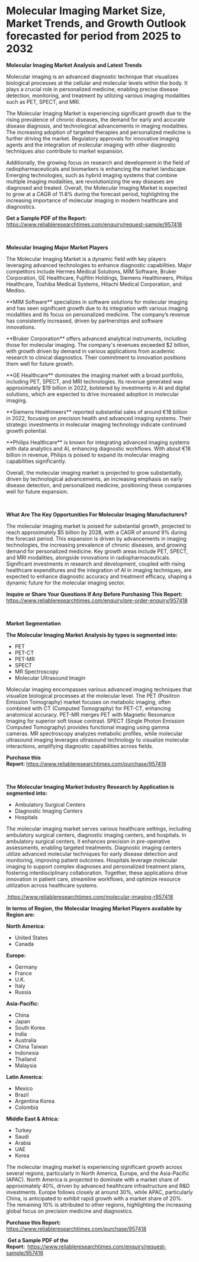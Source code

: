 <p><h1>Molecular Imaging Market Size, Market Trends, and Growth Outlook forecasted for period from 2025 to 2032</h1></p><p><strong>Molecular Imaging Market Analysis and Latest Trends</strong></p>
<p><p>Molecular imaging is an advanced diagnostic technique that visualizes biological processes at the cellular and molecular levels within the body. It plays a crucial role in personalized medicine, enabling precise disease detection, monitoring, and treatment by utilizing various imaging modalities such as PET, SPECT, and MRI.</p><p>The Molecular Imaging Market is experiencing significant growth due to the rising prevalence of chronic diseases, the demand for early and accurate disease diagnosis, and technological advancements in imaging modalities. The increasing adoption of targeted therapies and personalized medicine is further driving the market. Regulatory approvals for innovative imaging agents and the integration of molecular imaging with other diagnostic techniques also contribute to market expansion.</p><p>Additionally, the growing focus on research and development in the field of radiopharmaceuticals and biomarkers is enhancing the market landscape. Emerging technologies, such as hybrid imaging systems that combine multiple imaging modalities, are revolutionizing the way diseases are diagnosed and treated. Overall, the Molecular Imaging Market is expected to grow at a CAGR of 11.8% during the forecast period, highlighting the increasing importance of molecular imaging in modern healthcare and diagnostics.</p></p>
<p><strong>Get a Sample PDF of the Report:&nbsp;</strong> <a href="https://www.reliableresearchtimes.com/enquiry/request-sample/957418?utm_campaign=2761&utm_medium=2&utm_source=Github&utm_content=ia&utm_term=18042025&utm_id=molecular-imaging">https://www.reliableresearchtimes.com/enquiry/request-sample/957418</a></p>
<p>&nbsp;</p>
<p><strong>Molecular Imaging Major Market Players</strong></p>
<p><p>The Molecular Imaging Market is a dynamic field with key players leveraging advanced technologies to enhance diagnostic capabilities. Major competitors include Hermes Medical Solutions, MIM Software, Bruker Corporation, GE Healthcare, Fujifilm Holdings, Siemens Healthineers, Philips Healthcare, Toshiba Medical Systems, Hitachi Medical Corporation, and Mediso.</p><p>**MIM Software** specializes in software solutions for molecular imaging and has seen significant growth due to its integration with various imaging modalities and its focus on personalized medicine. The company’s revenue has consistently increased, driven by partnerships and software innovations.</p><p>**Bruker Corporation** offers advanced analytical instruments, including those for molecular imaging. The company's revenues exceeded $2 billion, with growth driven by demand in various applications from academic research to clinical diagnostics. Their commitment to innovation positions them well for future growth.</p><p>**GE Healthcare** dominates the imaging market with a broad portfolio, including PET, SPECT, and MRI technologies. Its revenue generated was approximately $19 billion in 2022, bolstered by investments in AI and digital solutions, which are expected to drive increased adoption in molecular imaging.</p><p>**Siemens Healthineers** reported substantial sales of around €18 billion in 2022, focusing on precision health and advanced imaging systems. Their strategic investments in molecular imaging technology indicate continued growth potential.</p><p>**Philips Healthcare** is known for integrating advanced imaging systems with data analytics and AI, enhancing diagnostic workflows. With about €18 billion in revenue, Philips is poised to expand its molecular imaging capabilities significantly.</p><p>Overall, the molecular imaging market is projected to grow substantially, driven by technological advancements, an increasing emphasis on early disease detection, and personalized medicine, positioning these companies well for future expansion.</p></p>
<p>&nbsp;</p>
<p><strong>What Are The Key Opportunities For Molecular Imaging Manufacturers?</strong></p>
<p><p>The molecular imaging market is poised for substantial growth, projected to reach approximately $5 billion by 2028, with a CAGR of around 9% during the forecast period. This expansion is driven by advancements in imaging technologies, the increasing prevalence of chronic diseases, and growing demand for personalized medicine. Key growth areas include PET, SPECT, and MRI modalities, alongside innovations in radiopharmaceuticals. Significant investments in research and development, coupled with rising healthcare expenditures and the integration of AI in imaging techniques, are expected to enhance diagnostic accuracy and treatment efficacy, shaping a dynamic future for the molecular imaging sector.</p></p>
<p><strong>Inquire or Share Your Questions If Any Before Purchasing This Report:</strong> <a href="https://www.reliableresearchtimes.com/enquiry/pre-order-enquiry/957418?utm_campaign=2761&utm_medium=2&utm_source=Github&utm_content=ia&utm_term=18042025&utm_id=molecular-imaging">https://www.reliableresearchtimes.com/enquiry/pre-order-enquiry/957418</a></p>
<p>&nbsp;</p>
<p><strong>Market Segmentation</strong></p>
<p><strong>The Molecular Imaging Market Analysis by types is segmented into:</strong></p>
<p><ul><li>PET</li><li>PET-CT</li><li>PET-MR</li><li>SPECT</li><li>MR Spectroscopy</li><li>Molecular Ultrasound Imagin</li></ul></p>
<p><p>Molecular imaging encompasses various advanced imaging techniques that visualize biological processes at the molecular level. The PET (Positron Emission Tomography) market focuses on metabolic imaging, often combined with CT (Computed Tomography) for PET-CT, enhancing anatomical accuracy. PET-MR merges PET with Magnetic Resonance Imaging for superior soft tissue contrast. SPECT (Single Photon Emission Computed Tomography) provides functional imaging using gamma cameras. MR spectroscopy analyzes metabolic profiles, while molecular ultrasound imaging leverages ultrasound technology to visualize molecular interactions, amplifying diagnostic capabilities across fields.</p></p>
<p><strong>Purchase this Report:&nbsp;</strong><a href="https://www.reliableresearchtimes.com/purchase/957418?utm_campaign=2761&utm_medium=2&utm_source=Github&utm_content=ia&utm_term=18042025&utm_id=molecular-imaging">https://www.reliableresearchtimes.com/purchase/957418</a></p>
<p>&nbsp;</p>
<p><strong>The Molecular Imaging Market Industry Research by Application is segmented into:</strong></p>
<p><ul><li>Ambulatory Surgical Centers</li><li>Diagnostic Imaging Centers</li><li>Hospitals</li></ul></p>
<p><p>The molecular imaging market serves various healthcare settings, including ambulatory surgical centers, diagnostic imaging centers, and hospitals. In ambulatory surgical centers, it enhances precision in pre-operative assessments, enabling targeted treatments. Diagnostic imaging centers utilize advanced molecular techniques for early disease detection and monitoring, improving patient outcomes. Hospitals leverage molecular imaging to support complex diagnoses and personalized treatment plans, fostering interdisciplinary collaboration. Together, these applications drive innovation in patient care, streamline workflows, and optimize resource utilization across healthcare systems.</p></p>
<p><a href="https://www.reliableresearchtimes.com/molecular-imaging-r957418?utm_campaign=2761&utm_medium=2&utm_source=Github&utm_content=ia&utm_term=18042025&utm_id=molecular-imaging">&nbsp;https://www.reliableresearchtimes.com/molecular-imaging-r957418</a></p>
<p><strong>In terms of Region, the Molecular Imaging Market Players available by Region are:</strong></p>
<p>
    <p> <strong> North America: </strong>
        <ul>
            <li>United States</li>
            <li>Canada</li>
        </ul>
        </p> 
    <p> <strong> Europe: </strong>
        <ul>
            <li>Germany</li>
            <li>France</li>
            <li>U.K.</li>
            <li>Italy</li>
            <li>Russia</li>
        </ul>
        </p> 
    <p> <strong> Asia-Pacific: </strong>
        <ul>
            <li>China</li>
            <li>Japan</li>
            <li>South Korea</li>
            <li>India</li>
            <li>Australia</li>
            <li>China Taiwan</li>
            <li>Indonesia</li>
            <li>Thailand</li>
            <li>Malaysia</li>
        </ul>
        </p> 
    <p> <strong> Latin America: </strong>
        <ul>
            <li>Mexico</li>
            <li>Brazil</li>
            <li>Argentina Korea</li>
            <li>Colombia</li>
        </ul>
        </p> 
    <p> <strong> Middle East & Africa: </strong>
        <ul>
            <li>Turkey</li>
            <li>Saudi</li>
            <li>Arabia</li>
            <li>UAE</li>
            <li>Korea</li>
        </ul>
    </p>
    </p>
<p><p>The molecular imaging market is experiencing significant growth across several regions, particularly in North America, Europe, and the Asia-Pacific (APAC). North America is projected to dominate with a market share of approximately 40%, driven by advanced healthcare infrastructure and R&D investments. Europe follows closely at around 30%, while APAC, particularly China, is anticipated to exhibit rapid growth with a market share of 20%. The remaining 10% is attributed to other regions, highlighting the increasing global focus on precision medicine and diagnostics.</p></p>
<p><strong>Purchase this Report: </strong><a href="https://www.reliableresearchtimes.com/purchase/957418?utm_campaign=2761&utm_medium=2&utm_source=Github&utm_content=ia&utm_term=18042025&utm_id=molecular-imaging">https://www.reliableresearchtimes.com/purchase/957418</a></p>
<p>&nbsp;<strong>Get a Sample PDF of the Report:&nbsp;&nbsp;</strong><a href="https://www.reliableresearchtimes.com/enquiry/request-sample/957418?utm_campaign=2761&utm_medium=2&utm_source=Github&utm_content=ia&utm_term=18042025&utm_id=molecular-imaging">https://www.reliableresearchtimes.com/enquiry/request-sample/957418</a></p>
<p><strong></strong></p>
<p><p></p><p></p><p></p></p>